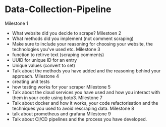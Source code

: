 # Data-Collection-Pipeline








Milestone 1
- What website did you decide to scrape?
Milestoen 2
- What methods did you implement (not comment scraping)
- Make sure to include your reasoning for choosing your website, the technologies you've used etc.
Milestone 3
- function to retirve text (scraping comments)
- UUID for unique ID for an entry
- Unique values (convert to set)
- Talk about the methods you have added and the reasoning behind your approach.
Milestone 4
- creating unit tests
- how testing works for your scraper
Milestone 5
- Talk about the cloud services you have used and how you interact with them in your code using boto3.
Milestone 7
- Talk about docker and how it works, your code refactorisation and the techniques you used to avoid rescraping data.
Milestone 8
- talk about prometheus and grafana
Milestone 9
- Talk about CI/CD pipelines and the process you have developed.
